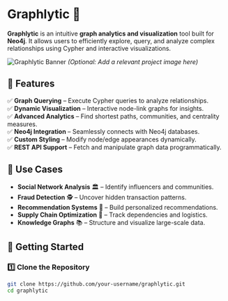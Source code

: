 # Graphlytic 🚀  
**Graphlytic** is an intuitive **graph analytics and visualization** tool built for **Neo4j**. It allows users to efficiently explore, query, and analyze complex relationships using Cypher and interactive visualizations.

![Graphlytic Banner](https://your-image-url.com) *(Optional: Add a relevant project image here)*  

## 🌟 Features  
✅ **Graph Querying** – Execute Cypher queries to analyze relationships.  
✅ **Dynamic Visualization** – Interactive node-link graphs for insights.  
✅ **Advanced Analytics** – Find shortest paths, communities, and centrality measures.  
✅ **Neo4j Integration** – Seamlessly connects with Neo4j databases.  
✅ **Custom Styling** – Modify node/edge appearances dynamically.  
✅ **REST API Support** – Fetch and manipulate graph data programmatically.  

## 📌 Use Cases  
- **Social Network Analysis** 🏛️ – Identify influencers and communities.  
- **Fraud Detection** 🕵️ – Uncover hidden transaction patterns.  
- **Recommendation Systems** 🎯 – Build personalized recommendations.  
- **Supply Chain Optimization** 🚛 – Track dependencies and logistics.  
- **Knowledge Graphs** 📚 – Structure and visualize large-scale data.  

## 🚀 Getting Started  
### 1️⃣ Clone the Repository  
```sh
git clone https://github.com/your-username/graphlytic.git
cd graphlytic

